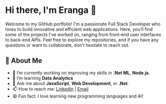 # Hi there, I'm Eranga 👋
Welcome to my GitHub portfolio! I'm a passionate Full Stack Developer who loves to build innovative and efficient web applications. Here, you’ll find some of the projects I've worked on, ranging from front-end user interfaces to back-end APIs. Feel free to explore my repositories, and if you have any questions or want to collaborate, don't hesitate to reach out.

## 🚀 About Me
- 🔭 I’m currently working on improving my skills in **.Net ML**, **Node.js**.
- 🌱 I’m learning **Data Analytics**
- 💬 Ask me about **JavaScript**, **Web Development**, or **.Net**.
- 📫 How to reach me: [LinkedIn](www.linkedin.com/in/eranga-dayarathne) | [Email](eranga24sapumal@gmail.com)
- 😄 Fun fact: I love learning new programming languages and AI!

